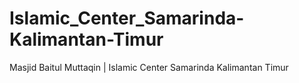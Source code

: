 # Islamic_Center_Samarinda-Kalimantan-Timur
Masjid Baitul Muttaqin | Islamic Center Samarinda Kalimantan Timur
